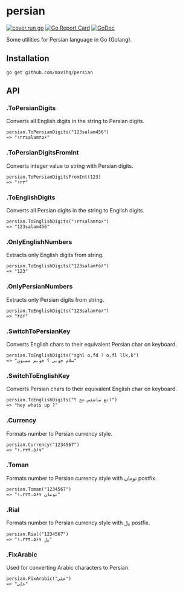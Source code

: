 # persian
[![cover.run go](https://cover.run/go/github.com/mavihq/persian.svg)](https://cover.run/go/github.com/mavihq/persian)
[![Go Report Card](https://goreportcard.com/badge/github.com/mavihq/persian)](https://goreportcard.com/report/github.com/mavihq/persian)
[![GoDoc](https://godoc.org/github.com/mavihq/persian?status.svg)](https://godoc.org/github.com/mavihq/persian)

Some utilities for Persian language in Go (Golang).

## Installation
```
go get github.com/mavihq/persian
```

## API
### .ToPersianDigits
Converts all English digits in the string to Persian digits.
```
persian.ToPersianDigits("123salam456")
=> "۱۲۳salam۴۵۶"
```

### .ToPersianDigitsFromInt
Converts integer value to string with Persian digits.
```
persian.ToPersianDigitsFromInt(123)
=> "۱۲۳"
```

### .ToEnglishDigits
Converts all Persian digits in the string to English digits.
```
persian.ToEnglishDigits("۱۲۳salam۴۵۶")
=> "123salam456"
```

### .OnlyEnglishNumbers
Extracts only English digits from string.
```
persian.ToEnglishDigits("123salam۴۵۶")
=> "123"
```

### .OnlyPersianNumbers
Extracts only Persian digits from string.
```
persian.ToEnglishDigits("123salam۴۵۶")
=> "۴۵۶"
```

### .SwitchToPersianKey
Converts English chars to their equivalent Persian char on keyboard.
```
persian.ToEnglishDigits("sghl o,fd ? o,fl llk,k")
=> "سلام خوبی ؟ خوبم ممنون"
```

### .SwitchToEnglishKey
Converts Persian chars to their equivalent English char on keyboard.
```
persian.ToEnglishDigits("اثغ صاشفس عح ؟")
=> "hey whats up ?"
```

### .Currency
Formats number to Persian currency style.
```
persian.Currency("1234567")
=> "۱،۲۳۴،۵۶۷"
```

### .Toman
Formats number to Persian currency style with تومان postfix.
```
persian.Toman("1234567")
=> "۱،۲۳۴،۵۶۷ تومان"
```

### .Rial
Formats number to Persian currency style with ﷼ postfix.
```
persian.Rial("1234567")
=> "۱،۲۳۴،۵۶۷ ﷼"
```

### .FixArabic
Used for converting Arabic characters to Persian.
```
persian.FixArabic("علي")
=> "علی"
```
